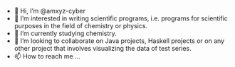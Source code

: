 - 👋 Hi, I’m @amxyz-cyber
- 👀 I’m interested in writing scientific programs, i.e. programs for scientific purposes in the field of chemistry or physics.
- 🌱 I’m currently studying chemistry.
- 💞️ I’m looking to collaborate on Java projects, Haskell projects or on any other project that involves visualizing the data of test series.
- 📫 How to reach me ...

<!---
amxyz-cyber/amxyz-cyber is a ✨ special ✨ repository because its `README.md` (this file) appears on your GitHub profile.
You can click the Preview link to take a look at your changes.
--->
